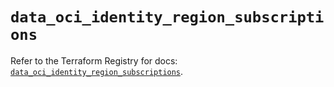 # `data_oci_identity_region_subscriptions`

Refer to the Terraform Registry for docs: [`data_oci_identity_region_subscriptions`](https://registry.terraform.io/providers/oracle/oci/7.19.0/docs/data-sources/identity_region_subscriptions).
